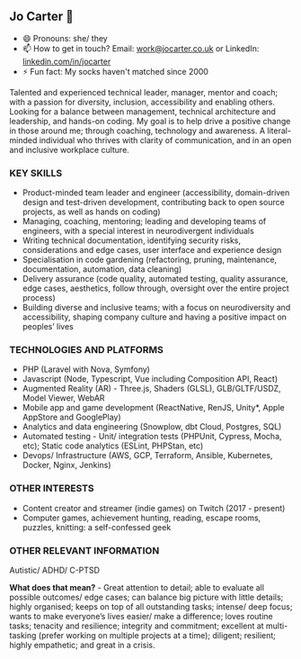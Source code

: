 ## Jo Carter 👋

- 😄 Pronouns: she/ they
- 📫 How to get in touch? Email: [work@jocarter.co.uk](mailto:work@jocarter.co.uk) or LinkedIn: [linkedin.com/in/jocarter](https://www.linkedin.com/in/jocarter)
- ⚡ Fun fact: My socks haven't matched since 2000

Talented and experienced technical leader, manager, mentor and coach; with a passion for diversity, inclusion, accessibility and enabling others. Looking for a balance between management, technical architecture and leadership, and hands-on coding. My goal is to help drive a positive change in those around me; through coaching, technology and awareness. A literal-minded individual who thrives with clarity of communication, and in an open and inclusive workplace culture.

### KEY SKILLS
* Product-minded team leader and engineer (accessibility, domain-driven design and test-driven development, contributing back to open source projects, as well as hands on coding)
* Managing, coaching, mentoring; leading and developing teams of engineers, with a special interest in neurodivergent individuals
* Writing technical documentation, identifying security risks, considerations and edge cases, user interface and experience design
* Specialisation in code gardening (refactoring, pruning, maintenance, documentation, automation, data cleaning)
* Delivery assurance (code quality, automated testing, quality assurance, edge cases, aesthetics, follow through, oversight over the entire project process)
* Building diverse and inclusive teams; with a focus on neurodiversity and accessibility, shaping company culture and having a positive impact on peoples’ lives

### TECHNOLOGIES AND PLATFORMS
* PHP (Laravel with Nova, Symfony)
* Javascript (Node, Typescript, Vue including Composition API, React)
* Augmented Reality (AR) - Three.js, Shaders (GLSL), GLB/GLTF/USDZ, Model Viewer, WebAR
* Mobile app and game development (ReactNative, RenJS, Unity*, Apple AppStore and GooglePlay)
* Analytics and data engineering (Snowplow, dbt Cloud, Postgres, SQL)
* Automated testing - Unit/ integration tests (PHPUnit, Cypress, Mocha, etc); Static code analytics (ESLint, PHPStan, etc)
* Devops/ Infrastructure (AWS, GCP, Terraform, Ansible, Kubernetes, Docker, Nginx, Jenkins)

### OTHER INTERESTS
* Content creator and streamer (indie games) on Twitch (2017 - present)
* Computer games, achievement hunting, reading, escape rooms, puzzles, knitting: a self-confessed geek

### OTHER RELEVANT INFORMATION

Autistic/ ADHD/ C-PTSD

**What does that mean?** - Great attention to detail; able to evaluate all possible outcomes/ edge cases; can balance big picture with little details; highly organised; keeps on top of all outstanding tasks; intense/ deep focus; wants to make everyone’s lives easier/ make a difference; loves routine tasks; tenacity and resilience; integrity and commitment; excellent at multi-tasking (prefer working on multiple projects at a time); diligent; resilient; highly empathetic; and great in a crisis.

<!--
**angelsk/angelsk** is a ✨ _special_ ✨ repository because its `README.md` (this file) appears on your GitHub profile.

Here are some ideas to get you started:

- 🔭 I’m currently working on ...
- 🌱 I’m currently learning ...
- 👯 I’m looking to collaborate on ...
- 🤔 I’m looking for help with ...
- 💬 Ask me about ...
- 📫 How to reach me: ...
- 😄 Pronouns: ...
- ⚡ Fun fact: ...
-->
